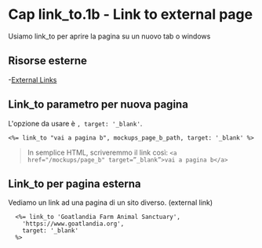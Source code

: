 # <a name="top"></a> Cap link_to.1b - Link to external page

Usiamo link_to per aprire la pagina su un nuovo tab o windows



## Risorse esterne

-[External Links](https://human-se.github.io/rails-demos-n-deets-2021/demos/links-external/)



## Link_to parametro per nuova pagina

L'opzione da usare è `, target: '_blank'`.

```html+erb
<%= link_to "vai a pagina b", mockups_page_b_path, target: '_blank' %>
```

> In semplice HTML, scriveremmo il link così: `<a href="/mockups/page_b" target=”_blank”>vai a pagina b</a>`



## Link_to per pagina esterna

Vediamo un link ad una pagina di un sito diverso. (external link)

```html+erb
  <%= link_to 'Goatlandia Farm Animal Sanctuary',
    'https://www.goatlandia.org',
    target: '_blank'
  %>
```
